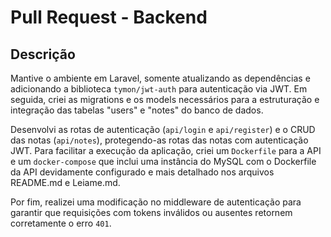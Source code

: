 # Pull Request - Backend

## Descrição
Mantive o ambiente em Laravel, somente atualizando as dependências e adicionando a biblioteca `tymon/jwt-auth` para autenticação via JWT. Em seguida, criei as migrations e os models necessários para a estruturação e integração das tabelas "users" e "notes" do banco de dados.

Desenvolvi as rotas de autenticação (`api/login` e `api/register`) e o CRUD das notas (`api/notes`), protegendo-as rotas das notas com autenticação JWT. Para facilitar a execução da aplicação, criei um `Dockerfile` para a API e um `docker-compose` que inclui uma instância do MySQL com o Dockerfile da API devidamente configurado e mais detalhado nos arquivos README.md e Leiame.md.

Por fim, realizei uma modificação no middleware de autenticação para garantir que requisições com tokens inválidos ou ausentes retornem corretamente o erro `401`.